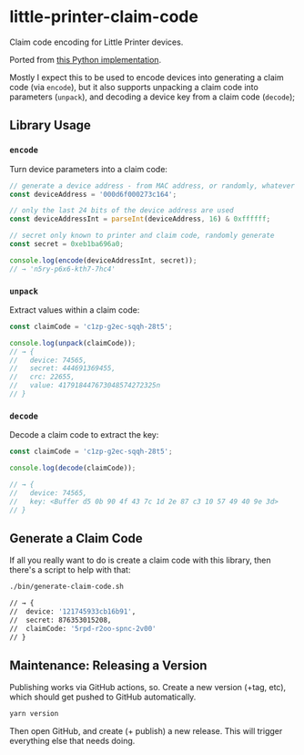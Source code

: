 # little-printer-claim-code

Claim code encoding for Little Printer devices.

Ported from [this Python implementation](https://github.com/nordprojects/sirius).

Mostly I expect this to be used to encode devices into generating a claim code (via `encode`), but it also supports unpacking a claim code into parameters (`unpack`), and decoding a device key from a claim code (`decode`);

## Library Usage

### `encode`

Turn device parameters into a claim code:

```ts
// generate a device address - from MAC address, or randomly, whatever
const deviceAddress = '000d6f000273c164';

// only the last 24 bits of the device address are used
const deviceAddressInt = parseInt(deviceAddress, 16) & 0xffffff;

// secret only known to printer and claim code, randomly generate
const secret = 0xeb1ba696a0;

console.log(encode(deviceAddressInt, secret));
// → 'n5ry-p6x6-kth7-7hc4'
```

### `unpack`

Extract values within a claim code:

```ts
const claimCode = 'c1zp-g2ec-sqqh-28t5';

console.log(unpack(claimCode));
// → {
//   device: 74565,
//   secret: 444691369455,
//   crc: 22655,
//   value: 417918447673048574272325n
// }
```

### `decode`

Decode a claim code to extract the key:

```ts
const claimCode = 'c1zp-g2ec-sqqh-28t5';

console.log(decode(claimCode));

// → {
//   device: 74565,
//   key: <Buffer d5 0b 90 4f 43 7c 1d 2e 87 c3 10 57 49 40 9e 3d>
// }
```

## Generate a Claim Code

If all you really want to do is create a claim code with this library, then there's a script to help with that:

```sh
./bin/generate-claim-code.sh

// → {
//  device: '121745933cb16b91',
//  secret: 876353015208,
//  claimCode: '5rpd-r2oo-spnc-2v00'
// }
```

## Maintenance: Releasing a Version

Publishing works via GitHub actions, so. Create a new version (+tag, etc), which should get pushed to GitHub automatically.

```sh
yarn version
```

Then open GitHub, and create (+ publish) a new release. This will trigger everything else that needs doing.

